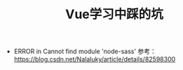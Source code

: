 ﻿---
title: Vue学习中踩的坑
categories: Vue
tags: vue
---

* ERROR in Cannot find module 'node-sass'
参考： https://blog.csdn.net/Nalaluky/article/details/82598300
